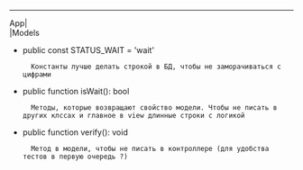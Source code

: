


---
App| <br>
    |Models
- public const STATUS_WAIT = 'wait'
        
        Константы лучше делать строкой в БД, чтобы не заморачиваться с цифрами
- public function isWait(): bool

        Методы, которые возвращают свойство модели. Чтобы не писать в других клссах и главное в view длинные строки с логикой
- public function verify(): void

        Метод в модели, чтобы не писать в контроллере (для удобства тестов в первую очередь ?)
